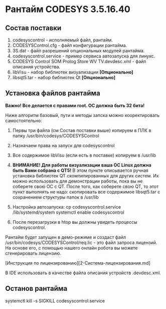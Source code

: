 # Рантайм CODESYS 3.5.16.40

## Состав поставки

1. codesyscontrol - исполняемый файл, рантайм.
2. CODESYSControl.cfg - файл конфигурации рантайма.
3. 3S.dat - файл разрешений опциональных модулей рантайма.
4. codesyscontrol.service - пример сервиса автозапуска для линукс.
5. CODESYS Control SOM Prolog Store WV TV.devdesc.xml - файл описания устройства.
6. libVisu - набор библиотек визуализации **[Опционально]**
7. libsqt5.tar - набор библиотек Qt **[Опционально]**

## Установка файлов рантайма

**Важно! Все делается с правами root. ОС должна быть 32 бита!** 

Ниже алгоритм базовый, пути и методы запска можно кооректировать самостоятельно:

1. Первы три файла (см Состав поставки выше) копируем в ПЛК в папку /usr/bin/codesys/CODESYSControl
2. Назначаем права на запуск для codesyscontrol
3. Все содержимое libVisu (если есть в поставке) копируем в /usr/lib
4. **ВНИМАНИЕ! Для работы визуализации ваша ОС Linux должна быть Вами собрана с QT5!** В этом пункте 
	описывается ручная установка библиотек QT скомпилированных для других систем. Их можно использовать
	для демонстрации работы, пока вы не соберете свою ОС с QT. После того, как соберете свою QT, то
	этот пункт выполнять не надо:
	скопировать все содержимое libsqt5.tar с сохранением структуры папок в /usr/lib

5. Настройка автозапуска:
	cp codesyscontrol.service /lib/systemd/system
	systemctl enable codesyscontrol

6. После перезагрузки в htop вы должны увидеть процессы codesyscontrol. 

Рантайм будет запущен в демо-режиме и создаст файл /usr/bin/codesys/CODESYSControl/req.lic - это файл запроса лицензий.
На основе его, с помощью нашего онлайн робота вы можете сгенерировать лицензию. 

[Инструкция по лицензированию][2-Система-лицензирования.md]

В IDE использовать в качестве файла описания устройств .devdesc.xml. 

## Останов рантайма

systemctl kill -s SIGKILL codesyscontrol.service